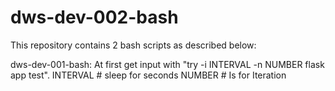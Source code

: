 # dws-dev-002-bash
This repository contains 2 bash scripts as described below:

dws-dev-001-bash:
At first get input with "try -i INTERVAL -n NUMBER flask app test".
INTERVAL # sleep for seconds
NUMBER # Is for Iteration

